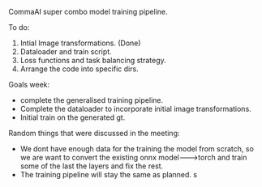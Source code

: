 CommaAI super combo model training pipeline.

To do: 

1. Intial Image transformations. (Done)
2. Dataloader and train script. 
3. Loss functions and task balancing strategy.  
4. Arrange the code into specific dirs. 

Goals week: 
- complete the  generalised training pipeline.
- Complete the dataloader to incorporate initial image transformations.
- Initial train on the generated gt.

Random things that were discussed in the meeting:
- We dont have enough data for the training the model from scratch, so we are want to convert the existing onnx model--->torch and train some of the last the layers and fix the rest. 
- The training pipeline will stay the same as planned. 
s